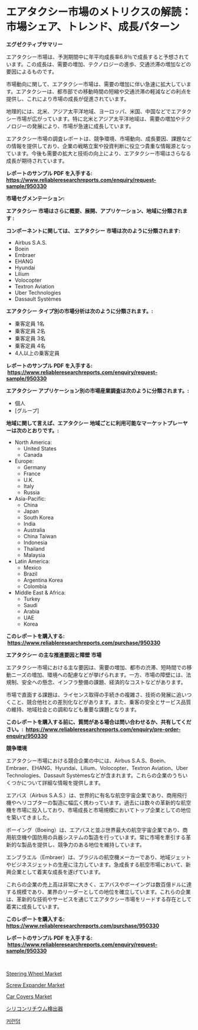 <p><h1>エアタクシー市場のメトリクスの解読：市場シェア、トレンド、成長パターン</h1></p><p><strong>エグゼクティブサマリー</strong></p>
<p><p>エアタクシー市場は、予測期間中に年平均成長率6.8％で成長すると予想されています。この成長は、需要の増加、テクノロジーの進歩、交通渋滞の増加などの要因によるものです。</p><p>市場動向に関して、エアタクシー市場は、需要の増加に伴い急速に拡大しています。エアタクシーは、都市部での移動時間の短縮や交通渋滞の軽減などの利点を提供し、これにより市場の成長が促進されています。</p><p>地理的には、北米、アジア太平洋地域、ヨーロッパ、米国、中国などでエアタクシー市場が広がっています。特に北米とアジア太平洋地域は、需要の増加やテクノロジーの発展により、市場が急速に成長しています。</p><p>エアタクシー市場の調査レポートは、競争環境、市場動向、成長要因、課題などの情報を提供しており、企業の戦略立案や投資判断に役立つ貴重な情報源となっています。今後も需要の拡大と技術の向上により、エアタクシー市場はさらなる成長が期待されています。</p></p>
<p><strong>レポートのサンプル PDF を入手する: <a href="https://www.reliableresearchreports.com/enquiry/request-sample/950330">https://www.reliableresearchreports.com/enquiry/request-sample/950330</a></strong></p>
<p><strong>市場セグメンテーション:</strong></p>
<p><strong> エアタクシー 市場はさらに概要、展開、アプリケーション、地域に分類されます :</strong></p>
<p><strong>コンポーネントに関しては、 エアタクシー 市場は次のように分類されます: &nbsp;</strong></p>
<p><ul><li>Airbus S.A.S.</li><li>Boein</li><li>Embraer</li><li>EHANG</li><li>Hyundai</li><li>Lilium</li><li>Volocopter</li><li>Textron Aviation</li><li>Uber Technologies</li><li>Dassault Systèmes</li></ul></p>
<p><strong> エアタクシー タイプ別の市場分析は次のように分類されます。:</strong></p>
<p><ul><li>乗客定員 1名</li><li>乗客定員 2名</li><li>乗客定員 3名</li><li>乗客定員 4名</li><li>4人以上の乗客定員</li></ul></p>
<p><strong>レポートのサンプル PDF を入手する: &nbsp;<a href="https://www.reliableresearchreports.com/enquiry/request-sample/950330">https://www.reliableresearchreports.com/enquiry/request-sample/950330</a></strong></p>
<p><strong> エアタクシー アプリケーション別の市場産業調査は次のように分類されます。:</strong></p>
<p><ul><li>個人</li><li>[グループ]</li></ul></p>
<p><strong>地域に関して言えば、エアタクシー 地域ごとに利用可能なマーケットプレーヤーは次のとおりです。:</strong></p>
<p><ul>
    <li>
        North America:
        <ul>
            <li>United States</li>
            <li>Canada</li>
        </ul>
    </li>
    <li>
        Europe:
        <ul>
            <li>Germany</li>
            <li>France</li>
            <li>U.K.</li>
            <li>Italy</li>
            <li>Russia</li>
        </ul>
    </li>
    <li>
        Asia-Pacific:
        <ul>
            <li>China</li>
            <li>Japan</li>
            <li>South Korea</li>
            <li>India</li>
            <li>Australia</li>
            <li>China Taiwan</li>
            <li>Indonesia</li>
            <li>Thailand</li>
            <li>Malaysia</li>
        </ul>
    </li>
    <li>
        Latin America:
        <ul>
            <li>Mexico</li>
            <li>Brazil</li>
            <li>Argentina Korea</li>
            <li>Colombia</li>
        </ul>
    </li>
    <li>
        Middle East & Africa:
        <ul>
            <li>Turkey</li>
            <li>Saudi</li>
            <li>Arabia</li>
            <li>UAE</li>
            <li>Korea</li>
        </ul>
    </li>
    </ul></p>
<p><strong>このレポートを購入する: &nbsp;<a href="https://www.reliableresearchreports.com/purchase/950330">https://www.reliableresearchreports.com/purchase/950330</a></strong></p>
<p><strong>エアタクシー の主な推進要因と障壁 市場</strong></p>
<p><p>エアタクシー市場における主な要因は、需要の増加、都市の渋滞、短時間での移動ニーズの増加、環境への配慮などが挙げられます。一方、市場の障壁には、法規制、安全への懸念、インフラ整備の課題、経済的なコストなどがあります。</p><p>市場で直面する課題は、ライセンス取得の手続きの複雑さ、技術の発展に追いつくこと、競合他社との差別化などがあります。また、乗客の安全とサービス品質の維持、地域社会との調和なども重要な課題となります。</p></p>
<p><strong>このレポートを購入する前に、質問がある場合は問い合わせるか、共有してください。:&nbsp; <a href="https://www.reliableresearchreports.com/enquiry/pre-order-enquiry/950330">https://www.reliableresearchreports.com/enquiry/pre-order-enquiry/950330</a></strong></p>
<p><strong>競争環境</strong></p>
<p><p>エアタクシー市場における競合企業の中には、Airbus S.A.S、Boein、Embraer、EHANG、Hyundai、Lilium、Volocopter、Textron Aviation、Uber Technologies、Dassault Systèmesなどが含まれます。これらの企業のうちいくつかについて詳細な情報を提供します。</p><p>エアバス（Airbus S.A.S.）は、世界的に有名な航空宇宙企業であり、商用飛行機やヘリコプターの製造に幅広く携わっています。過去には数々の革新的な航空機を市場に投入しており、市場成長と市場規模においてトップ企業としての地位を築いてきました。</p><p>ボーイング（Boeing）は、エアバスと並ぶ世界最大の航空宇宙企業であり、商用航空機や国防用の兵器システムの製造を行っています。常に市場を牽引する革新的な製品を提供し、競争力のある地位を維持しています。</p><p>エンブラエル（Embraer）は、ブラジルの航空機メーカーであり、地域ジェットやビジネスジェットの生産に注力しています。急成長する航空市場において、新興企業として着実な成長を遂げています。</p><p>これらの企業の売上高は非常に大きく、エアバスやボーイングは数百億ドルに達する規模であり、業界のリーダーとしての地位を確立しています。これらの企業は、革新的な技術やサービスを通じてエアタクシー市場をリードする存在として着実に成長しています。</p></p>
<p><strong>このレポートを購入する: &nbsp; <a href="https://www.reliableresearchreports.com/purchase/950330">https://www.reliableresearchreports.com/purchase/950330</a></strong></p>
<p><strong>レポートのサンプル PDF を入手する: &nbsp;<a href="https://www.reliableresearchreports.com/enquiry/request-sample/950330">https://www.reliableresearchreports.com/enquiry/request-sample/950330</a></strong><strong></strong></p>
<p>&nbsp;</p>
<p><p><a href="https://issuu.com/reportprime-2/docs/steering-wheel-market-size-2030.pptx">Steering Wheel Market</a></p><p><a href="https://view.publitas.com/reportprime-1/screw-expander-market-with-the-goal-of-estimating-the-market-size-and-future-growth-potential-of-various-market-segments-based-on-component-applications-end-user-and-region/">Screw Expander Market</a></p><p><a href="https://issuu.com/reportprime-2/docs/car-covers-market-size-2030.pptx">Car Covers Market</a></p><p><a href="https://github.com/cnnriuez22368/Market-Research-Report-List-1/blob/main/38409879468.md">シリコンリチウム検出器</a></p><p><a href="https://github.com/Skyleitney456456/Market-Research-Report-List-1/blob/main/64418488705.md">커런덤</a></p></p>